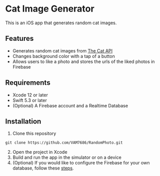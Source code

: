# Cat Image Generator

This is an iOS app that generates random cat images.

## Features

- Generates random cat images from [The Cat API](https://thecatapi.com/)
- Changes background color with a tap of a button
- Allows users to like a photo and stores the urls of the liked photos in Firebase

## Requirements
- Xcode 12 or later
- Swift 5.3 or later
- (Optional) A Firebase account and a Realtime Database

## Installation
1. Clone this repository
```
git clone https://github.com/VAM7686/RandomPhoto.git
```
2. Open the project in Xcode
3. Build and run the app in the simulator or on a device
4. (Optional) If you would like to configure the Firebase for your own database, follow these [steps](https://firebase.google.com/docs/ios/setup).
